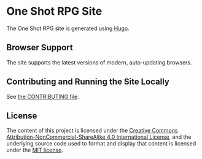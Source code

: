 # One Shot RPG Site

The One Shot RPG site is generated using [Hugo](https://gohugo.io/).

## Browser Support
The site supports the latest versions of modern, auto-updating browsers.

## Contributing and Running the Site Locally
See [the CONTRIBUTING file](https://github.com/oneshotrpg/oneshotrpg/blob/master/CONTRIBUTING.md).

## License
The content of this project is licensed under the [Creative Commons Attribution-NonCommercial-ShareAlike 4.0 International License](http://creativecommons.org/licenses/by-nc-sa/4.0/), and the underlying source code used to format and display that content is licensed under the [MIT license](http://opensource.org/licenses/mit-license.php).
